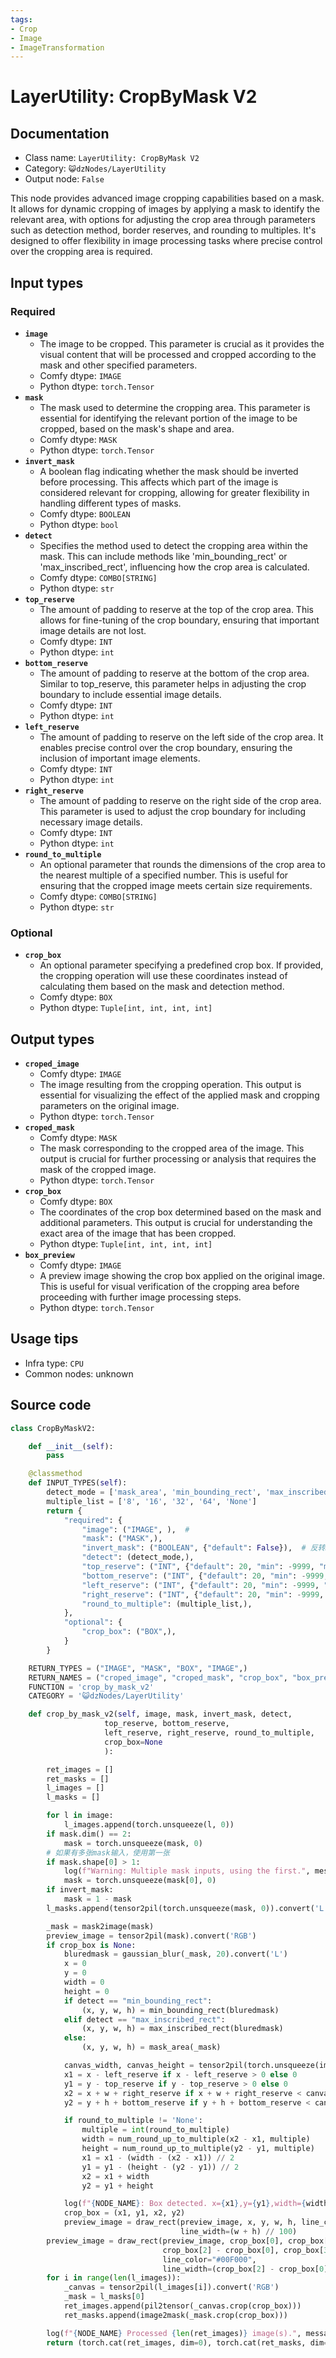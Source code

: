 ```yaml
---
tags:
- Crop
- Image
- ImageTransformation
---
```


# LayerUtility: CropByMask V2
## Documentation
- Class name: `LayerUtility: CropByMask V2`
- Category: `😺dzNodes/LayerUtility`
- Output node: `False`

This node provides advanced image cropping capabilities based on a mask. It allows for dynamic cropping of images by applying a mask to identify the relevant area, with options for adjusting the crop area through parameters such as detection method, border reserves, and rounding to multiples. It's designed to offer flexibility in image processing tasks where precise control over the cropping area is required.
## Input types
### Required
- **`image`**
    - The image to be cropped. This parameter is crucial as it provides the visual content that will be processed and cropped according to the mask and other specified parameters.
    - Comfy dtype: `IMAGE`
    - Python dtype: `torch.Tensor`
- **`mask`**
    - The mask used to determine the cropping area. This parameter is essential for identifying the relevant portion of the image to be cropped, based on the mask's shape and area.
    - Comfy dtype: `MASK`
    - Python dtype: `torch.Tensor`
- **`invert_mask`**
    - A boolean flag indicating whether the mask should be inverted before processing. This affects which part of the image is considered relevant for cropping, allowing for greater flexibility in handling different types of masks.
    - Comfy dtype: `BOOLEAN`
    - Python dtype: `bool`
- **`detect`**
    - Specifies the method used to detect the cropping area within the mask. This can include methods like 'min_bounding_rect' or 'max_inscribed_rect', influencing how the crop area is calculated.
    - Comfy dtype: `COMBO[STRING]`
    - Python dtype: `str`
- **`top_reserve`**
    - The amount of padding to reserve at the top of the crop area. This allows for fine-tuning of the crop boundary, ensuring that important image details are not lost.
    - Comfy dtype: `INT`
    - Python dtype: `int`
- **`bottom_reserve`**
    - The amount of padding to reserve at the bottom of the crop area. Similar to top_reserve, this parameter helps in adjusting the crop boundary to include essential image details.
    - Comfy dtype: `INT`
    - Python dtype: `int`
- **`left_reserve`**
    - The amount of padding to reserve on the left side of the crop area. It enables precise control over the crop boundary, ensuring the inclusion of important image elements.
    - Comfy dtype: `INT`
    - Python dtype: `int`
- **`right_reserve`**
    - The amount of padding to reserve on the right side of the crop area. This parameter is used to adjust the crop boundary for including necessary image details.
    - Comfy dtype: `INT`
    - Python dtype: `int`
- **`round_to_multiple`**
    - An optional parameter that rounds the dimensions of the crop area to the nearest multiple of a specified number. This is useful for ensuring that the cropped image meets certain size requirements.
    - Comfy dtype: `COMBO[STRING]`
    - Python dtype: `str`
### Optional
- **`crop_box`**
    - An optional parameter specifying a predefined crop box. If provided, the cropping operation will use these coordinates instead of calculating them based on the mask and detection method.
    - Comfy dtype: `BOX`
    - Python dtype: `Tuple[int, int, int, int]`
## Output types
- **`croped_image`**
    - Comfy dtype: `IMAGE`
    - The image resulting from the cropping operation. This output is essential for visualizing the effect of the applied mask and cropping parameters on the original image.
    - Python dtype: `torch.Tensor`
- **`croped_mask`**
    - Comfy dtype: `MASK`
    - The mask corresponding to the cropped area of the image. This output is crucial for further processing or analysis that requires the mask of the cropped image.
    - Python dtype: `torch.Tensor`
- **`crop_box`**
    - Comfy dtype: `BOX`
    - The coordinates of the crop box determined based on the mask and additional parameters. This output is crucial for understanding the exact area of the image that has been cropped.
    - Python dtype: `Tuple[int, int, int, int]`
- **`box_preview`**
    - Comfy dtype: `IMAGE`
    - A preview image showing the crop box applied on the original image. This is useful for visual verification of the cropping area before proceeding with further image processing steps.
    - Python dtype: `torch.Tensor`
## Usage tips
- Infra type: `CPU`
- Common nodes: unknown


## Source code
```python
class CropByMaskV2:

    def __init__(self):
        pass

    @classmethod
    def INPUT_TYPES(self):
        detect_mode = ['mask_area', 'min_bounding_rect', 'max_inscribed_rect']
        multiple_list = ['8', '16', '32', '64', 'None']
        return {
            "required": {
                "image": ("IMAGE", ),  #
                "mask": ("MASK",),
                "invert_mask": ("BOOLEAN", {"default": False}),  # 反转mask#
                "detect": (detect_mode,),
                "top_reserve": ("INT", {"default": 20, "min": -9999, "max": 9999, "step": 1}),
                "bottom_reserve": ("INT", {"default": 20, "min": -9999, "max": 9999, "step": 1}),
                "left_reserve": ("INT", {"default": 20, "min": -9999, "max": 9999, "step": 1}),
                "right_reserve": ("INT", {"default": 20, "min": -9999, "max": 9999, "step": 1}),
                "round_to_multiple": (multiple_list,),
            },
            "optional": {
                "crop_box": ("BOX",),
            }
        }

    RETURN_TYPES = ("IMAGE", "MASK", "BOX", "IMAGE",)
    RETURN_NAMES = ("croped_image", "croped_mask", "crop_box", "box_preview")
    FUNCTION = 'crop_by_mask_v2'
    CATEGORY = '😺dzNodes/LayerUtility'

    def crop_by_mask_v2(self, image, mask, invert_mask, detect,
                     top_reserve, bottom_reserve,
                     left_reserve, right_reserve, round_to_multiple,
                     crop_box=None
                     ):

        ret_images = []
        ret_masks = []
        l_images = []
        l_masks = []

        for l in image:
            l_images.append(torch.unsqueeze(l, 0))
        if mask.dim() == 2:
            mask = torch.unsqueeze(mask, 0)
        # 如果有多张mask输入，使用第一张
        if mask.shape[0] > 1:
            log(f"Warning: Multiple mask inputs, using the first.", message_type='warning')
            mask = torch.unsqueeze(mask[0], 0)
        if invert_mask:
            mask = 1 - mask
        l_masks.append(tensor2pil(torch.unsqueeze(mask, 0)).convert('L'))

        _mask = mask2image(mask)
        preview_image = tensor2pil(mask).convert('RGB')
        if crop_box is None:
            bluredmask = gaussian_blur(_mask, 20).convert('L')
            x = 0
            y = 0
            width = 0
            height = 0
            if detect == "min_bounding_rect":
                (x, y, w, h) = min_bounding_rect(bluredmask)
            elif detect == "max_inscribed_rect":
                (x, y, w, h) = max_inscribed_rect(bluredmask)
            else:
                (x, y, w, h) = mask_area(_mask)

            canvas_width, canvas_height = tensor2pil(torch.unsqueeze(image[0], 0)).convert('RGB').size
            x1 = x - left_reserve if x - left_reserve > 0 else 0
            y1 = y - top_reserve if y - top_reserve > 0 else 0
            x2 = x + w + right_reserve if x + w + right_reserve < canvas_width else canvas_width
            y2 = y + h + bottom_reserve if y + h + bottom_reserve < canvas_height else canvas_height

            if round_to_multiple != 'None':
                multiple = int(round_to_multiple)
                width = num_round_up_to_multiple(x2 - x1, multiple)
                height = num_round_up_to_multiple(y2 - y1, multiple)
                x1 = x1 - (width - (x2 - x1)) // 2
                y1 = y1 - (height - (y2 - y1)) // 2
                x2 = x1 + width
                y2 = y1 + height

            log(f"{NODE_NAME}: Box detected. x={x1},y={y1},width={width},height={height}")
            crop_box = (x1, y1, x2, y2)
            preview_image = draw_rect(preview_image, x, y, w, h, line_color="#F00000",
                                      line_width=(w + h) // 100)
        preview_image = draw_rect(preview_image, crop_box[0], crop_box[1],
                                  crop_box[2] - crop_box[0], crop_box[3] - crop_box[1],
                                  line_color="#00F000",
                                  line_width=(crop_box[2] - crop_box[0] + crop_box[3] - crop_box[1]) // 200)
        for i in range(len(l_images)):
            _canvas = tensor2pil(l_images[i]).convert('RGB')
            _mask = l_masks[0]
            ret_images.append(pil2tensor(_canvas.crop(crop_box)))
            ret_masks.append(image2mask(_mask.crop(crop_box)))

        log(f"{NODE_NAME} Processed {len(ret_images)} image(s).", message_type='finish')
        return (torch.cat(ret_images, dim=0), torch.cat(ret_masks, dim=0), list(crop_box), pil2tensor(preview_image),)

```
